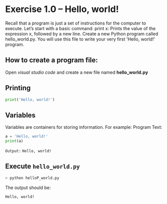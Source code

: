 
# Exercise 1.0 – Hello, world!
Recall that a program is just a set of instructions for the computer to execute. Let’s start with a basic command:
print x: Prints the value of the expression x, followed by a new line.
Create a new Python program called hello_world.py. You will use this file to write your very first 'Hello, world!' program.

## How to create a program file:

Open _visual studio code_ and create a new file named **hello_world.py**

## Printing

```py
print('Hello, world!')
```


## Variables
Variables are containers for storing information. For example:
Program Text:
```py
a = 'Hello, world!'
print(a)
```
`Output:`
```Hello, world!```

## Execute `hello_world.py`

```bash
> python helloP_world.py
```

The output should be:

```
Hello, world!
```
